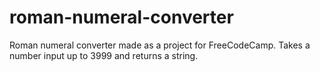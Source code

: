 # roman-numeral-converter
Roman numeral converter made as a project for FreeCodeCamp. Takes a number input up to 3999 and returns a string.
